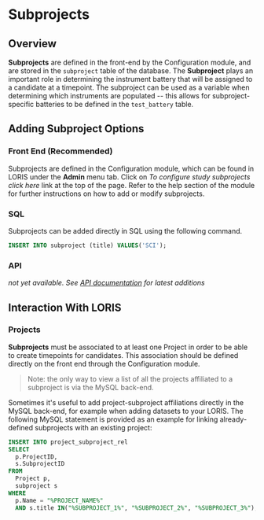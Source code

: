 # Subprojects

## Overview
**Subprojects** are defined in the front-end by the Configuration module, and are 
stored in the `subproject` table of the database.
The **Subproject** plays an important role in determining the instrument battery 
that will be assigned to a candidate at a timepoint.  The subproject can be used as 
a variable when determining which instruments are populated -- this allows for 
subproject-specific batteries to be defined in the `test_battery` table. 

## Adding Subproject Options

### Front End (Recommended)
Subprojects are defined in the Configuration module, which can be found in LORIS 
under the **Admin** menu tab.  Click on _To configure study subprojects click here_ 
link at the top of the page. Refer to the help section of the module for further 
instructions on how to add or modify subprojects.
   
### SQL
Subprojects can be added directly in SQL using the following command.

```sql
INSERT INTO subproject (title) VALUES('SCI');
```

### API
_not yet available. See [API documentation](../../../API/LorisRESTAPI_v0.0.3.md) for latest additions_
 
## Interaction With LORIS

### Projects
**Subprojects** must be associated to at least one Project in order to be able to 
create timepoints for candidates. This association should be defined directly on the 
front end through the Configuration module.

> Note: the only way to view a list of all the projects affiliated to a subproject 
is via the MySQL back-end. 

Sometimes it's useful to add project-subproject affiliations directly in the MySQL 
back-end, for example when adding datasets to your LORIS.  The following MySQL 
statement is provided as an example for linking already-defined subprojects with an 
existing project:  

  ```sql 
  INSERT INTO project_subproject_rel
  SELECT
	p.ProjectID,
	s.SubprojectID
  FROM
	Project p,
	subproject s
  WHERE
	p.Name = "%PROJECT_NAME%"
	AND s.title IN("%SUBPROJECT_1%", "%SUBPROJECT_2%", "%SUBPROJECT_3%");
  ```
